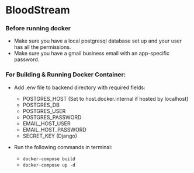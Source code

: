 # BloodStream

### Before running docker
* Make sure you have a local postgresql database set up and your user has all the permissions.
* Make sure you have a gmail business email with an app-specific password.  
### For Building & Running Docker Container:

* Add .env file to backend directory with required fields:
  - POSTGRES_HOST (Set to host.docker.internal if hosted by localhost)
  - POSTGRES_DB
  - POSTGRES_USER
  - POSTGRES_PASSWORD
  - EMAIL_HOST_USER
  - EMAIL_HOST_PASSWORD
  - SECRET_KEY (Django)

* Run the following commands in terminal:
  - ```docker-compose build```
  - ```docker-compose up -d``` 
